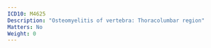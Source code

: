 ```yaml
---
ICD10: M4625
Description: "Osteomyelitis of vertebra: Thoracolumbar region"
Matters: No
Weight: 0
---
```


